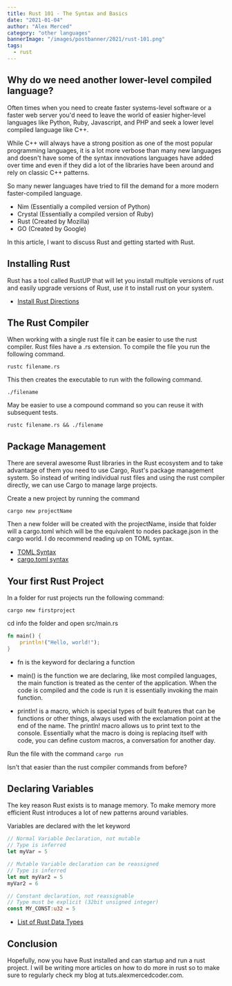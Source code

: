 ```yaml
---
title: Rust 101 - The Syntax and Basics
date: "2021-01-04"
author: "Alex Merced"
category: "other languages"
bannerImage: "/images/postbanner/2021/rust-101.png"
tags:
  - rust
---
```


## Why do we need another lower-level compiled language?

Often times when you need to create faster systems-level software or a faster web server you'd need to leave the world of easier higher-level languages like Python, Ruby, Javascript, and PHP and seek a lower level compiled language like C++.

While C++ will always have a strong position as one of the most popular programming languages, it is a lot more verbose than many new languages and doesn't have some of the syntax innovations languages have added over time and even if they did a lot of the libraries have been around and rely on classic C++ patterns.

So many newer languages have tried to fill the demand for a more modern faster-compiled language.

- Nim (Essentially a compiled version of Python)
- Crystal (Essentially a compiled version of Ruby)
- Rust (Created by Mozilla)
- GO (Created by Google)

In this article, I want to discuss Rust and getting started with Rust.

## Installing Rust

Rust has a tool called RustUP that will let you install multiple versions of rust and easily upgrade versions of Rust, use it to install rust on your system.

- [Install Rust Directions](https://www.rust-lang.org/tools/install)

## The Rust Compiler

When working with a single rust file it can be easier to use the rust compiler. Rust files have a .rs extension. To compile the file you run the following command.

`rustc filename.rs`

This then creates the executable to run with the following command.

`./filename`

May be easier to use a compound command so you can reuse it with subsequent tests.

`rustc filename.rs && ./filename`

## Package Management

There are several awesome Rust libraries in the Rust ecosystem and to take advantage of them you need to use Cargo, Rust's package management system. So instead of writing individual rust files and using the rust compiler directly, we can use Cargo to manage large projects.

Create a new project by running the command

`cargo new projectName`

Then a new folder will be created with the projectName, inside that folder will a cargo.toml which will be the equivalent to nodes package.json in the cargo world. I do recommend reading up on TOML syntax.

- [TOML Syntax](https://github.com/toml-lang/toml)
- [cargo.toml syntax](https://doc.rust-lang.org/cargo/reference/manifest.html)

## Your first Rust Project

In a folder for rust projects run the following command:

`cargo new firstproject`

cd info the folder and open src/main.rs

```rs
fn main() {
    println!("Hello, world!");
}

```

- fn is the keyword for declaring a function

- main() is the function we are declaring, like most compiled languages, the main function is treated as the center of the application. When the code is compiled and the code is run it is essentially invoking the main function.

- println! is a macro, which is special types of built features that can be functions or other things, always used with the exclamation point at the end of the name. The println! macro allows us to print text to the console. Essentially what the macro is doing is replacing itself with code, you can define custom macros, a conversation for another day.

Run the file with the command `cargo run`

Isn't that easier than the rust compiler commands from before?

## Declaring Variables

The key reason Rust exists is to manage memory. To make memory more efficient Rust introduces a lot of new patterns around variables.

Variables are declared with the let keyword

```rust
// Normal Variable Declaration, not mutable
// Type is inferred
let myVar = 5

// Mutable Variable declaration can be reassigned
// Type is inferred
let mut myVar2 = 5
myVar2 = 6

// Constant declaration, not reassignable
// Type must be explicit (32bit unsigned integer)
const MY_CONST:u32 = 5
```

- [List of Rust Data Types](https://doc.rust-lang.org/book/ch03-02-data-types.html)

## Conclusion

Hopefully, now you have Rust installed and can startup and run a rust project. I will be writing more articles on how to do more in rust so to make sure to regularly check my blog at tuts.alexmercedcoder.com.
